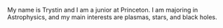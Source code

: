 My name is Trystin and I am a junior at Princeton. I am majoring in Astrophysics, and my main interests are plasmas, stars, and black holes.
